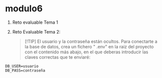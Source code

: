 # modulo6

1. Reto evaluable Tema 1
2. Reto Evaluable Tema 2:
   
   > [!TIP] El usuario y la contraseña están ocultos. Para conectarte a la base de datos, crea un fichero " .env" en la raiz del proyecto con el contenido más abajo, en el que deberas introducir las claves correctas que te enviaré:
```
DB_USER=usuario
DB_PASS=contraseña
```
